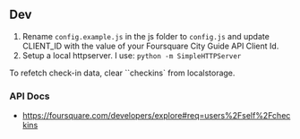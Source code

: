 ## Dev

1. Rename ```config.example.js``` in the js folder to ```config.js``` and update CLIENT_ID with the value of your Foursquare City Guide API Client Id.
2. Setup a local httpserver. I use: ```python -m SimpleHTTPServer```

To refetch check-in data, clear ``checkins` from localstorage.

### API Docs

- https://foursquare.com/developers/explore#req=users%2Fself%2Fcheckins
